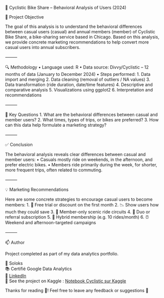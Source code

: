 🚴 Cyclistic Bike Share – Behavioral Analysis of Users (2024)

🎯 Project Objective

The goal of this analysis is to understand the behavioral differences between casual users (casual) and annual members (member) of Cyclistic Bike Share, a bike-sharing service based in Chicago.
Based on this analysis, we provide concrete marketing recommendations to help convert more casual users into annual subscribers.

⸻

🔍 Methodology
	•	Language used: R
	•	Data source: Divvy/Cyclistic – 12 months of data (January to December 2024)
	•	Steps performed:
	1.	Data import and merging
	2.	Data cleaning (removal of outliers / NA values)
	3.	Data transformation (ride duration, date/time features)
	4.	Descriptive and comparative analysis
	5.	Visualizations using ggplot2
	6.	Interpretation and recommendations

⸻

🧠 Key Questions
	1.	What are the behavioral differences between casual and member users?
	2.	What times, types of trips, or bikes are preferred?
	3.	How can this data help formulate a marketing strategy?

⸻

✅ Conclusion

The behavioral analysis reveals clear differences between casual and member users:
	•	Casuals mostly ride on weekends, in the afternoon, and prefer electric bikes.
	•	Members ride primarily during the week, for shorter, more frequent trips, often related to commuting.

⸻

💡 Marketing Recommendations

Here are some concrete strategies to encourage casual users to become members:
	1.	🎁 Free trial or discount on the first month
	2.	📉 Show users how much they could save
	3.	🚴 Member-only scenic ride circuits
	4.	👥 Duo or referral subscription
	5.	🧾 Hybrid membership (e.g. 10 rides/month)
	6.	⏰ Weekend and afternoon-targeted campaigns

⸻

📫 Author

Project completed as part of my data analytics portfolio.

👤 Soloks  
📚 Certifié Google Data Analytics  
🔗 [LinkedIn](https://www.linkedin.com/in/sem-kamana-54189735b)  
🔗 See the project on Kaggle : [Notebook Cyclistic sur Kaggle](https://www.kaggle.com/code/semkamana/cyclistic-bike-share-analysis)

Thanks for reading 🙏! Feel free to leave any feedback or suggestions 🚀
